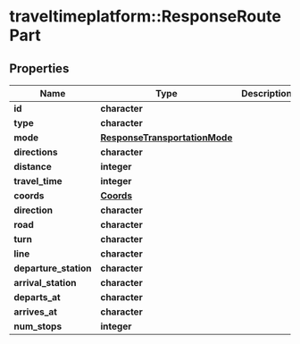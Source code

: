 # traveltimeplatform::ResponseRoutePart

## Properties
Name | Type | Description | Notes
------------ | ------------- | ------------- | -------------
**id** | **character** |  | 
**type** | **character** |  | 
**mode** | [**ResponseTransportationMode**](ResponseTransportationMode.md) |  | 
**directions** | **character** |  | 
**distance** | **integer** |  | 
**travel_time** | **integer** |  | 
**coords** | [**Coords**](Coords.md) |  | 
**direction** | **character** |  | [optional] 
**road** | **character** |  | [optional] 
**turn** | **character** |  | [optional] 
**line** | **character** |  | [optional] 
**departure_station** | **character** |  | [optional] 
**arrival_station** | **character** |  | [optional] 
**departs_at** | **character** |  | [optional] 
**arrives_at** | **character** |  | [optional] 
**num_stops** | **integer** |  | [optional] 


